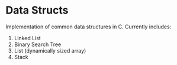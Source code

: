 # Data Structs

Implementation of common data structures in C. Currently includes:
1. Linked List
2. Binary Search Tree
3. List (dynamically sized array)
4. Stack
